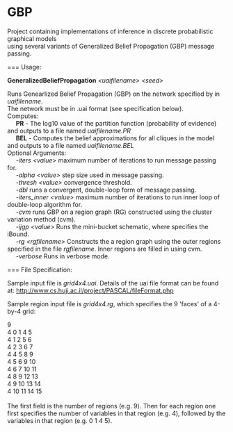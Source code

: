 GBP
===

Project containing implementations of inference in discrete probabilistic graphical models <br>
using several variants of Generalized Belief Propagation (GBP) message passing.

===
Usage:

  <b>GeneralizedBeliefPropagation</b> <i>&lt;uaifilename&gt; &lt;seed&gt;</i>

  Runs Genearlized Belief Propagation (GBP) on the network specified
  by in <i>uaifilename</i>. <br>The network must be in .uai format (see specification below). <br>
  Computes:  <br>
  &nbsp;&nbsp;&nbsp;&nbsp;    <b>PR</b> - The log10 value of the partition function (probability of evidence)
           and outputs to a file named <i>uaifilename.PR</i> <br>
  &nbsp;&nbsp;&nbsp;&nbsp;    <b>BEL</b> - Computes the belief approximations for all cliques in the model
           and outputs to a file named <i>uaifilename.BEL</i> <br>
 Optional Arguments: <br>
&nbsp;&nbsp;&nbsp;&nbsp;    <i>-iters</i> <i>&lt;value&gt;</i>  maximum number of iterations to run message passing for. <br>
&nbsp;&nbsp;&nbsp;&nbsp;    <i>-alpha</i> <i>&lt;value&gt;</i>  step size used in message passing. <br>
&nbsp;&nbsp;&nbsp;&nbsp;    <i>-thresh</i> <i>&lt;value&gt;</i>  convergence threshold. <br>
&nbsp;&nbsp;&nbsp;&nbsp;    <i>-dbl</i>  runs a convergent, double-loop form of message passing. <br>
&nbsp;&nbsp;&nbsp;&nbsp;    <i>-iters_inner</i> <i>&lt;value&gt;</i>  maximum number of iterations to run inner loop 
          of double-loop algorithm for. <br>
&nbsp;&nbsp;&nbsp;&nbsp;    <i>-cvm</i>  runs GBP on a region graph (RG) constructed using the 
		   cluster variation method (cvm). <br>
&nbsp;&nbsp;&nbsp;&nbsp;    <i>-ijgp</i> <i>&lt;value&gt;</i>  Runs the mini-bucket schematic, where <value>
          specifies the iBound. <br>
&nbsp;&nbsp;&nbsp;&nbsp;    <i>-rg</i> <i>&lt;rgfilename&gt;</i> 
      Constructs the a region graph using the outer regions specified in
      the file <i>rgfilename</i>. Inner regions are filled in using cvm. <br>
&nbsp;&nbsp;&nbsp;&nbsp;    <i>-verbose</i>  Runs in verbose mode.
 
===
File Specification:

Sample input file is <i>grid4x4.uai</i>. Details of the uai file format can be 
found at: http://www.cs.huji.ac.il/project/PASCAL/fileFormat.php

Sample region input file is <i>grid4x4.rg</i>, which specifies the 9 'faces'
of a 4-by-4 grid: <br>

9 <br>
4 0 1 4 5 <br>
4 1 2 5 6 <br>
4 2 3 6 7 <br>
4 4 5 8 9 <br>
4 5 6 9 10 <br>
4 6 7 10 11 <br>
4 8 9 12 13 <br>
4 9 10 13 14 <br>
4 10 11 14 15 <br>
<br>
The first field is the number of regions (e.g. 9). Then for 
each region one first specifies the number of variables in that 
region (e.g. 4), followed by the variables in that region (e.g. 0 1 4 5).
